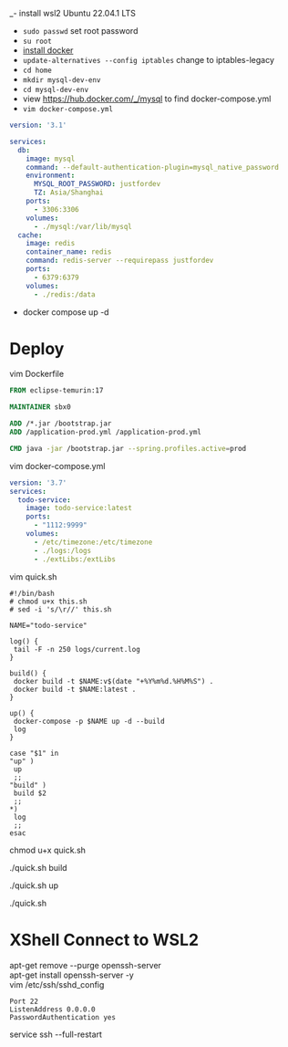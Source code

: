 _- install wsl2 Ubuntu 22.04.1 LTS
- `sudo passwd` set root password
- `su root`
- [install docker](https://docs.docker.com/engine/install/ubuntu/)
- `update-alternatives --config iptables` change to iptables-legacy
- `cd home`
- `mkdir mysql-dev-env`
- `cd mysql-dev-env`
- view https://hub.docker.com/_/mysql to find docker-compose.yml
- `vim docker-compose.yml`

```yaml
version: '3.1'

services:
  db:
    image: mysql
    command: --default-authentication-plugin=mysql_native_password
    environment:
      MYSQL_ROOT_PASSWORD: justfordev
      TZ: Asia/Shanghai
    ports:
      - 3306:3306
    volumes:
      - ./mysql:/var/lib/mysql
  cache:
    image: redis
    container_name: redis
    command: redis-server --requirepass justfordev
    ports:
      - 6379:6379
    volumes:
      - ./redis:/data                          
```

- docker compose up -d

# Deploy

vim Dockerfile

```dockerfile
FROM eclipse-temurin:17

MAINTAINER sbx0

ADD /*.jar /bootstrap.jar
ADD /application-prod.yml /application-prod.yml

CMD java -jar /bootstrap.jar --spring.profiles.active=prod
```

vim docker-compose.yml

```yml
version: '3.7'
services:
  todo-service:
    image: todo-service:latest
    ports:
      - "1112:9999"
    volumes:
      - /etc/timezone:/etc/timezone
      - ./logs:/logs
      - ./extLibs:/extLibs
```

vim quick.sh

```shell
#!/bin/bash
# chmod u+x this.sh
# sed -i 's/\r//' this.sh

NAME="todo-service"

log() {
 tail -F -n 250 logs/current.log
}

build() {
 docker build -t $NAME:v$(date "+%Y%m%d.%H%M%S") .
 docker build -t $NAME:latest .
}

up() {
 docker-compose -p $NAME up -d --build
 log
}

case "$1" in
"up" )
 up
 ;;
"build" )
 build $2
 ;;
*)
 log
 ;;
esac
```

chmod u+x quick.sh

./quick.sh build

./quick.sh up

./quick.sh

# XShell Connect to WSL2

apt-get remove --purge openssh-server  
apt-get install openssh-server -y  
vim /etc/ssh/sshd_config

```
Port 22
ListenAddress 0.0.0.0
PasswordAuthentication yes
```

service ssh --full-restart
